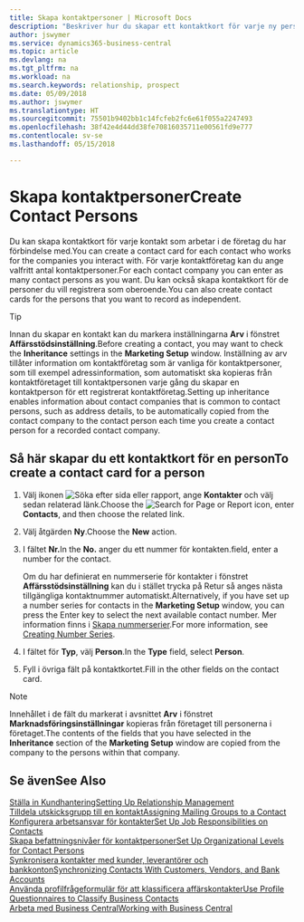 ```yaml
---
title: Skapa kontaktpersoner | Microsoft Docs
description: "Beskriver hur du skapar ett kontaktkort för varje ny person eller potentiell kund som du interagerar med eller har en affärsrelation med."
author: jswymer
ms.service: dynamics365-business-central
ms.topic: article
ms.devlang: na
ms.tgt_pltfrm: na
ms.workload: na
ms.search.keywords: relationship, prospect
ms.date: 05/09/2018
ms.author: jswymer
ms.translationtype: HT
ms.sourcegitcommit: 75501b9402bb1c14fcfeb2fc6e61f055a2247493
ms.openlocfilehash: 38f42e4d44dd38fe70816035711e00561fd9e777
ms.contentlocale: sv-se
ms.lasthandoff: 05/15/2018

---
```

# <a name="create-contact-persons"></a><span data-ttu-id="1fc39-103">Skapa kontaktpersoner</span><span class="sxs-lookup"><span data-stu-id="1fc39-103">Create Contact Persons</span></span>
<span data-ttu-id="1fc39-104">Du kan skapa kontaktkort för varje kontakt som arbetar i de företag du har förbindelse med.</span><span class="sxs-lookup"><span data-stu-id="1fc39-104">You can create a contact card for each contact who works for the companies you interact with.</span></span> <span data-ttu-id="1fc39-105">För varje kontaktföretag kan du ange valfritt antal kontaktpersoner.</span><span class="sxs-lookup"><span data-stu-id="1fc39-105">For each contact company you can enter as many contact persons as you want.</span></span> <span data-ttu-id="1fc39-106">Du kan också skapa kontaktkort för de personer du vill registrera som oberoende.</span><span class="sxs-lookup"><span data-stu-id="1fc39-106">You can also create contact cards for the persons that you want to record as independent.</span></span>

> [!TIP]  
>   <span data-ttu-id="1fc39-107">Innan du skapar en kontakt kan du markera inställningarna **Arv** i fönstret **Affärsstödsinställning**.</span><span class="sxs-lookup"><span data-stu-id="1fc39-107">Before creating a contact, you may want to check the **Inheritance** settings in the **Marketing Setup** window.</span></span> <span data-ttu-id="1fc39-108">Inställning av arv tillåter information om kontaktföretag som är vanliga för kontaktpersoner, som till exempel adressinformation, som automatiskt ska kopieras från kontaktföretaget till kontaktpersonen varje gång du skapar en kontaktperson för ett registrerat kontaktföretag.</span><span class="sxs-lookup"><span data-stu-id="1fc39-108">Setting up inheritance enables information about contact companies that is common to contact persons, such as address details, to be automatically copied from the contact company to the contact person each time you create a contact person for a recorded contact company.</span></span>

## <a name="to-create-a-contact-card-for-a-person"></a><span data-ttu-id="1fc39-109">Så här skapar du ett kontaktkort för en person</span><span class="sxs-lookup"><span data-stu-id="1fc39-109">To create a contact card for a person</span></span>
1. <span data-ttu-id="1fc39-110">Välj ikonen ![Söka efter sida eller rapport](media/ui-search/search_small.png "Ikonen Söka efter sida eller rapport"), ange **Kontakter** och välj sedan relaterad länk.</span><span class="sxs-lookup"><span data-stu-id="1fc39-110">Choose the ![Search for Page or Report](media/ui-search/search_small.png "Search for Page or Report icon") icon, enter **Contacts**, and then choose the related link.</span></span>
2. <span data-ttu-id="1fc39-111">Välj åtgärden **Ny**.</span><span class="sxs-lookup"><span data-stu-id="1fc39-111">Choose the **New** action.</span></span>
3. <span data-ttu-id="1fc39-112">I fältet **Nr.**</span><span class="sxs-lookup"><span data-stu-id="1fc39-112">In the **No.**</span></span> <span data-ttu-id="1fc39-113">anger du ett nummer för kontakten.</span><span class="sxs-lookup"><span data-stu-id="1fc39-113">field, enter a number for the contact.</span></span>

    <span data-ttu-id="1fc39-114">Om du har definierat en nummerserie för kontakter i fönstret **Affärsstödsinställning** kan du i stället trycka på Retur så anges nästa tillgängliga kontaktnummer automatiskt.</span><span class="sxs-lookup"><span data-stu-id="1fc39-114">Alternatively, if you have set up a number series for contacts in the **Marketing Setup** window, you can press the Enter key to select the next available contact number.</span></span> <span data-ttu-id="1fc39-115">Mer information finns i [Skapa nummerserier](ui-create-number-series.md).</span><span class="sxs-lookup"><span data-stu-id="1fc39-115">For more information, see [Creating Number Series](ui-create-number-series.md).</span></span>
4. <span data-ttu-id="1fc39-116">I fältet för **Typ**, välj **Person**.</span><span class="sxs-lookup"><span data-stu-id="1fc39-116">In the **Type** field, select **Person**.</span></span>
5. <span data-ttu-id="1fc39-117">Fyll i övriga fält på kontaktkortet.</span><span class="sxs-lookup"><span data-stu-id="1fc39-117">Fill in the other fields on the contact card.</span></span>

> [!NOTE]  
>   <span data-ttu-id="1fc39-118">Innehållet i de fält du markerat i avsnittet **Arv** i fönstret **Marknadsföringsinställningar** kopieras från företaget till personerna i företaget.</span><span class="sxs-lookup"><span data-stu-id="1fc39-118">The contents of the fields that you have selected in the **Inheritance** section of the **Marketing Setup** window are copied from the company to the persons within that company.</span></span>

## <a name="see-also"></a><span data-ttu-id="1fc39-119">Se även</span><span class="sxs-lookup"><span data-stu-id="1fc39-119">See Also</span></span>
[<span data-ttu-id="1fc39-120">Ställa in Kundhantering</span><span class="sxs-lookup"><span data-stu-id="1fc39-120">Setting Up Relationship Management</span></span>](marketing-setup-marketing.md)  
[<span data-ttu-id="1fc39-121">Tilldela utskicksgrupp till en kontakt</span><span class="sxs-lookup"><span data-stu-id="1fc39-121">Assigning Mailing Groups to a Contact</span></span>](marketing-mailing-groups.md#AssignMailGroupContact)  
[<span data-ttu-id="1fc39-122">Konfigurera arbetsansvar för kontakter</span><span class="sxs-lookup"><span data-stu-id="1fc39-122">Set Up Job Responsibilities on Contacts</span></span>](marketing-job-responsibilities.md)  
[<span data-ttu-id="1fc39-123">Skapa befattningsnivåer för kontaktpersoner</span><span class="sxs-lookup"><span data-stu-id="1fc39-123">Set Up Organizational Levels for Contact Persons</span></span>](marketing-organizational-levels.md)  
[<span data-ttu-id="1fc39-124">Synkronisera kontakter med kunder, leverantörer och bankkonton</span><span class="sxs-lookup"><span data-stu-id="1fc39-124">Synchronizing Contacts With Customers, Vendors, and Bank Accounts</span></span>](marketing-synchronize-contacts-customers-vendors-bank-accounts.md)  
[<span data-ttu-id="1fc39-125">Använda profilfrågeformulär för att klassificera affärskontakter</span><span class="sxs-lookup"><span data-stu-id="1fc39-125">Use Profile Questionnaires to Classify Business Contacts</span></span>](marketing-create-contact-profile-questionnaire.md)  
[<span data-ttu-id="1fc39-126">Arbeta med Business Central</span><span class="sxs-lookup"><span data-stu-id="1fc39-126">Working with Business Central</span></span>](ui-work-product.md)  

